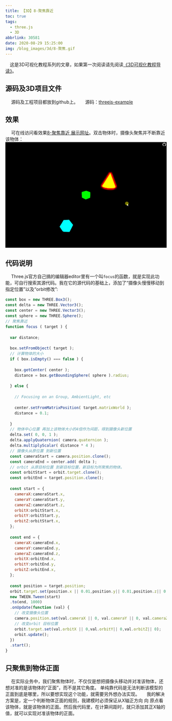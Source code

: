 ```yaml
---
title: 【3D】8-聚焦靠近
toc: true
tags:
  - three.js
  - 3D
abbrlink: 30581
date: 2020-08-29 15:25:00
img: /blog_images/3d/8-聚焦.gif
---
```

&emsp;这是3D可视化教程系列的文章，如果第一次阅读请先阅读[《3D可视化教程导读》](/posts/30679)。

## 源码及3D项目文件
&emsp; 源码及工程项目都放到github上。
&emsp; 源码：[threejs-example](https://github.com/alwxkxk/threejs-example)


## 效果
&emsp; 可在线访问看效果[8-聚焦靠近 展示网址](http://3d.scaugreen.cn/8-focus.html)。双击物体时，摄像头聚焦并不断靠近该物体：
![8-聚焦](/blog_images/3d/8-聚焦.gif)

## 代码说明
&emsp; Three.js官方自己搞的编辑器editor里有一个叫`focus`的函数，就是实现此功能，可自行搜索其源代码。我在它的源代码的基础上，添加了“摄像头慢慢移动到指定位置”以及“orbit修改”:

```js
const box = new THREE.Box3();
const delta = new THREE.Vector3();
const center = new THREE.Vector3();
const sphere = new THREE.Sphere();
// 聚焦靠近
function focus ( target ) {
  
  var distance;

  box.setFromObject( target );
  // 计算物体的大小
  if ( box.isEmpty() === false ) {

    box.getCenter( center );
    distance = box.getBoundingSphere( sphere ).radius;

  } else {

    // Focusing on an Group, AmbientLight, etc

    center.setFromMatrixPosition( target.matrixWorld );
    distance = 0.1;

  }
  // 物体中心位置 再加上该物体大小的4倍作为间距，得到摄像头新位置
  delta.set( 0, 0, 1 );
  delta.applyQuaternion( camera.quaternion );
  delta.multiplyScalar( distance * 4 );
  // 摄像头从原位置 到新位置
  const cameraStart = camera.position.clone();
  const cameraEnd = center.add( delta );
  // orbit 从原目标位置 到新目标位置，新目标为所聚焦的物体。
  const orbitStart = orbit.target.clone();
  const orbitEnd = target.position.clone();

  const start = {
    cameraX:cameraStart.x,
    cameraY:cameraStart.y,
    cameraZ:cameraStart.z,
    orbitX:orbitStart.x,
    orbitY:orbitStart.y,
    orbitZ:orbitStart.x,
  };

  const end = {
    cameraX:cameraEnd.x,
    cameraY:cameraEnd.y,
    cameraZ:cameraEnd.z,
    orbitX:orbitEnd.x,
    orbitY:orbitEnd.y,
    orbitZ:orbitEnd.x,
  };

  const position = target.position;
  orbit.target.set(position.x || 0.01,position.y|| 0.01,position.z|| 0.01);
  new TWEEN.Tween(start)
  .to(end, 1000)
  .onUpdate(function (val) {
    // 改变摄像头位置
    camera.position.set(val.cameraX || 0, val.cameraY || 0, val.cameraZ || 0);
    // 改变orbit 目标位置
    orbit.target.set(val.orbitX || 0,val.orbitY|| 0,val.orbitZ|| 0);
    orbit.update();
  })
  .start();
}
```

## 只聚焦到物体正面
&emsp; 在实际业务中，我们聚焦物体时，不仅仅是想把摄像头移动并对准该物体，还想对准的是该物体的“正面”，而不是其它角度。 单纯靠代码是无法判断该模型的正面到底是哪里，所以要想实现这个功能，就需要另外想办法实现。
&emsp; 我的解决方案是，定一个判断物体正面的规则，我建模时必须保证从X轴正方向 向 原点看该物体，就是该物体的正面。然后我代码里，在计算间距时，就只添加其正X轴的值，就可以实现对准该物体的正面。
